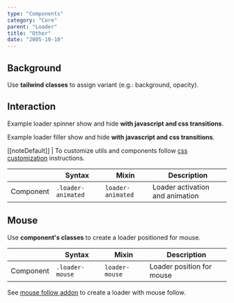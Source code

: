 ```yaml
---
type: "Components"
category: "Core"
parent: "Loader"
title: "Other"
date: "2005-10-10"
---
```


## Background

Use **tailwind classes** to assign variant (e.g.: background, opacity).

<demo>
  <demovanilla src="vanilla/components/core/loader/background-spinner">
  </demovanilla>
  <demovanilla src="vanilla/components/core/loader/background-filler">
  </demovanilla>
</demo>

## Interaction

Example loader spinner show and hide **with javascript and css transitions**.

<demo>
  <demovanilla src="vanilla/components/core/loader/js-spinner">
  </demovanilla>
</demo>

Example loader filler show and hide **with javascript and css transitions**.

<demo>
  <demovanilla src="vanilla/components/core/loader/js-filler">
  </demovanilla>
</demo>

[[noteDefault]]
| To customize utils and components follow [css customization](/introduction/getting-started/setup#css-customization) instructions.

<div class="table-scroll">

|                      | Syntax                          | Mixin            | Description                   |
| ----------------------- | ----------------------------------------- | -----------------------------| ----------------------------- |
| Component                  | `.loader-animated`                     | `loader-animated`                | Loader activation and animation            |

</div>

## Mouse

Use **component's classes** to create a loader positioned for mouse.

<div class="table-scroll">

|                      | Syntax                          | Mixin            | Description                   |
| ----------------------- | ----------------------------------------- | -----------------------------| ----------------------------- |
| Component                  | `.loader-mouse`                     | `loader-mouse`                | Loader position for mouse            |

</div>

See [mouse follow addon](/components/addons/animation/mouse-follow) to create a loader with mouse follow.
